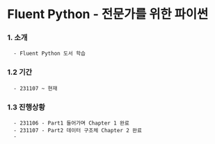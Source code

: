 # Fluent Python - 전문가를 위한 파이썬
   
   ### 1. 소개
      - Fluent Python 도서 학습
   
   ### 1.2 기간
      - 231107 ~ 현재
    
   ### 1.3 진행상황
      - 231106 - Part1 들어가며 Chapter 1 완료
      - 231107 - Part2 데이터 구조체 Chapter 2 완료
      -

    